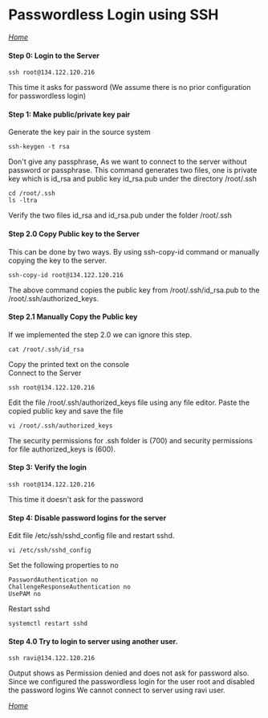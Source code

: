 # Passwordless Login using SSH

*[Home](linux.md)*
#### Step 0: Login to the Server

```
ssh root@134.122.120.216
```
This time it asks for password (We assume there is no prior configuration for passwordless login)

#### Step 1: Make public/private key pair
Generate the key pair in the source system
```
ssh-keygen -t rsa
```
Don't give any passphrase, As we want to connect to the server without password or passphrase. This command generates two files, one is private key which is id_rsa and public key id_rsa.pub under the directory /root/.ssh
```
cd /root/.ssh
ls -ltra
```
Verify the two files id_rsa and id_rsa.pub under the folder /root/.ssh

#### Step 2.0 Copy Public key to the Server
This can be done by two ways. By using ssh-copy-id command or manually copying the key to the server.
```
ssh-copy-id root@134.122.120.216
```
The above command copies the public key from /root/.ssh/id_rsa.pub to the /root/.ssh/authorized_keys.

#### Step 2.1 Manually Copy the Public key
If we implemented the step 2.0 we can ignore this step.
```
cat /root/.ssh/id_rsa
```
Copy the printed text on the console<br/>
Connect to the Server
```
ssh root@134.122.120.216
```
Edit the file /root/.ssh/authorized_keys file using any file editor. Paste the copied public key and save the file
```
vi /root/.ssh/authorized_keys
```
The security permissions for .ssh folder is (700) and security permissions for file authorized_keys is (600).
#### Step 3: Verify the login
```
ssh root@134.122.120.216
```
This time it doesn't ask for the password
#### Step 4: Disable password logins for the server
Edit  file /etc/ssh/sshd_config file and restart sshd.
```
vi /etc/ssh/sshd_config
```
Set the following properties to no
```
PasswordAuthentication no
ChallengeResponseAuthentication no
UsePAM no
```
Restart sshd
```
systemctl restart sshd
```
#### Step 4.0 Try to login to server using another user.
```
ssh ravi@134.122.120.216
```
Output shows as Permission denied and does not ask for password also.<br/>
Since we configured the passwordless login for the user root and disabled the password logins We cannot connect to server using ravi user.

*[Home](linux.md)*

